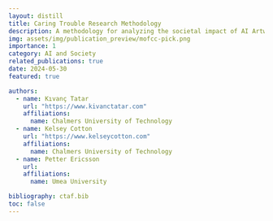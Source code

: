 ```yaml
---
layout: distill
title: Caring Trouble Research Methodology
description: A methodology for analyzing the societal impact of AI Artworks
img: assets/img/publication_preview/mofcc-pick.png
importance: 1
category: AI and Society
related_publications: true
date: 2024-05-30
featured: true

authors:
  - name: Kıvanç Tatar
    url: "https://www.kivanctatar.com"
    affiliations: 
      name: Chalmers University of Technology
  - name: Kelsey Cotton
    url: "https://www.kelseycotton.com"
    affiliations:
      name: Chalmers University of Technology
  - name: Petter Ericsson
    url: 
    affiliations:
      name: Umea University

bibliography: ctaf.bib
toc: false
---
```


